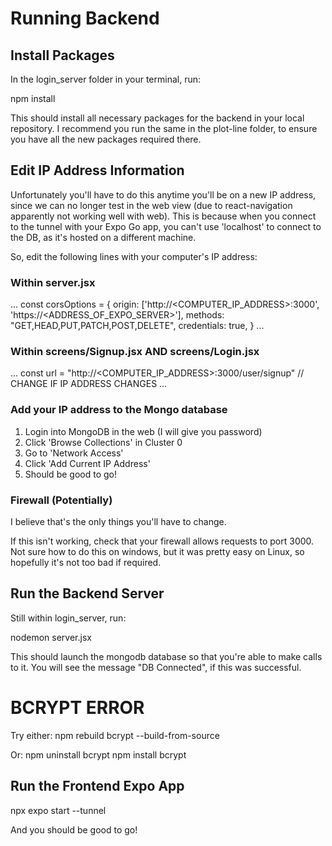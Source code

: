 # Running Backend

## Install Packages
In the login_server folder in your terminal, run:

npm install

This should install all necessary packages for the backend in your local repository. I recommend you run the same in the plot-line folder, to ensure you have all the new packages required there. 

## Edit IP Address Information
Unfortunately you'll have to do this anytime you'll be on a new IP address, since we can no longer test in the web view (due to react-navigation apparently not working well with web). This is because when you connect to the tunnel with your Expo Go app, you can't use 'localhost' to connect to the DB, as it's hosted on a different machine. 

So, edit the following lines with your computer's IP address:

### Within server.jsx
...
const corsOptions = {
    origin: ['http://<COMPUTER_IP_ADDRESS>:3000', 'https://<ADDRESS_OF_EXPO_SERVER>'],
    methods: "GET,HEAD,PUT,PATCH,POST,DELETE",
    credentials: true,
}
...

### Within screens/Signup.jsx   AND   screens/Login.jsx
...
const url = "http://<COMPUTER_IP_ADDRESS>:3000/user/signup" // CHANGE IF IP ADDRESS CHANGES
...

### Add your IP address to the Mongo database
1) Login into MongoDB in the web (I will give you password)
2) Click 'Browse Collections' in Cluster 0
3) Go to 'Network Access'
4) Click 'Add Current IP Address'
5) Should be good to go!

### Firewall (Potentially)
I believe that's the only things you'll have to change.

If this isn't working, check that your firewall allows requests to port 3000. Not sure how to do this on windows, but it was pretty easy on Linux, so hopefully it's not too bad if required. 

## Run the Backend Server
Still within login_server, run:

nodemon server.jsx

This should launch the mongodb database so that you're able to make calls to it. You will see the message "DB Connected", if this was successful. 

# BCRYPT ERROR
Try either:
npm rebuild bcrypt --build-from-source

Or:
npm uninstall bcrypt
npm install bcrypt


## Run the Frontend Expo App
npx expo start --tunnel




And you should be good to go!
